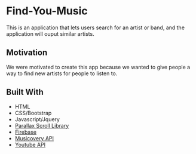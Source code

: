 # Find-You-Music
This is an application that lets users search for an artist or band, and the application will ouput similar artists.
## Motivation
We were motivated to create this app because we wanted to give people a way to find new artists for people to listen to. 
## Built With
* HTML
* CSS/Bootstrap
* Javascript/Jquery
* [Parallax Scroll Library](http://parallax-scroll.aenism.com/)
* [Firebase](https://firebase.google.com/)
* [Musicovery API](http://musicovery.com/api/V4/doc/documentation.php)
* [Youtube API](https://developers.google.com/youtube/)
